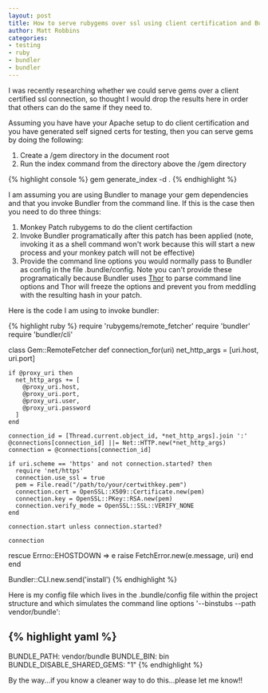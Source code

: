 ```yaml
---
layout: post
title: How to serve rubygems over ssl using client certification and Bundler
author: Matt Robbins 
categories:
- testing 
- ruby 
- bundler 
- bundler 
---
```


I was recently researching whether we could serve gems over a client certified ssl connection, so thought I would drop the results here in order that others can do the same if they need to.

Assuming you have have your Apache setup to do client certification and you have generated self signed certs for testing, then you can serve gems by doing the following:

1. Create a /gem directory in the document root
2. Run the index command from the directory above the /gem directory

{% highlight console %}
gem generate_index -d .
{% endhighlight %}

I am assuming you are using Bundler to manage your gem dependencies and that you invoke Bundler from the command line.  If this is the case then you need to do three things:

1. Monkey Patch rubygems to do the client certifaction
2. Invoke Bundler programatically after this patch has been applied (note, invoking it as a shell command won't work because this will start a new process and your monkey patch will not be effective)
3. Provide the command line options you would normally pass to Bundler as config in the file .bundle/config.  Note you can't provide these programatically because Bundler uses [Thor](http://github.com/wycats/thor) to parse command line options and Thor will freeze the options and prevent you from meddling with the resulting hash in your patch.

Here is the code I am using to invoke bundler:

{% highlight ruby %}
require 'rubygems/remote_fetcher'
require 'bundler'
require 'bundler/cli'

class Gem::RemoteFetcher
  def connection_for(uri)
    net_http_args = [uri.host, uri.port]

    if @proxy_uri then
      net_http_args += [
        @proxy_uri.host,
        @proxy_uri.port,
        @proxy_uri.user,
        @proxy_uri.password
      ]
    end

    connection_id = [Thread.current.object_id, *net_http_args].join ':'
    @connections[connection_id] ||= Net::HTTP.new(*net_http_args)
    connection = @connections[connection_id]

    if uri.scheme == 'https' and not connection.started? then
      require 'net/https'
      connection.use_ssl = true
      pem = File.read("/path/to/your/certwithkey.pem")
      connection.cert = OpenSSL::X509::Certificate.new(pem)
      connection.key = OpenSSL::PKey::RSA.new(pem)
      connection.verify_mode = OpenSSL::SSL::VERIFY_NONE
    end

    connection.start unless connection.started?

    connection
  rescue Errno::EHOSTDOWN => e
    raise FetchError.new(e.message, uri)
  end
end

Bundler::CLI.new.send('install')
{% endhighlight %}

Here is my config file which lives in the .bundle/config file within the project structure and which simulates the command line options '--binstubs --path vendor/bundle':

{% highlight yaml %}
---
BUNDLE_PATH: vendor/bundle
BUNDLE_BIN: bin
BUNDLE_DISABLE_SHARED_GEMS: "1"
{% endhighlight %}

By the way...if you know a cleaner way to do this...please let me know!!
